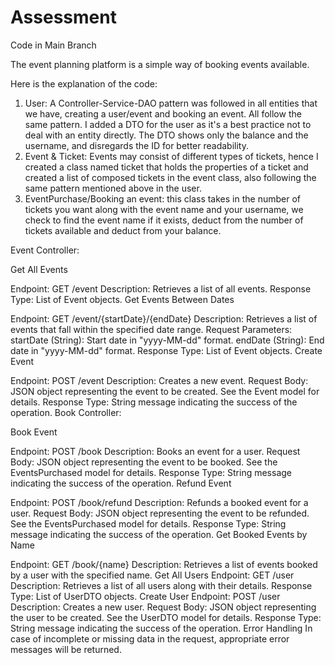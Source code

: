 # Assessment
Code in Main Branch

The event planning platform is a simple way of booking events available.

Here is the explanation of the code:

1) User: A Controller-Service-DAO pattern was followed in all entities that we have, creating a user/event and booking an event. All follow the same pattern. I added a DTO for the user as it's a best practice not to deal with an entity directly. The DTO shows only the balance and the username, and disregards the ID for better readability.
2) Event & Ticket: Events may consist of different types of tickets, hence I created a class named ticket that holds the properties of a ticket and created a list of composed tickets in the event class, also following the same pattern mentioned above in the user.
3) EventPurchase/Booking an event: this class takes in the number of tickets you want along with the event name and your username, we check to find the event name if it exists, deduct from the number of tickets available and deduct from your balance.

Event Controller:

Get All Events

Endpoint: GET /event
Description: Retrieves a list of all events.
Response Type: List of Event objects.
Get Events Between Dates

Endpoint: GET /event/{startDate}/{endDate}
Description: Retrieves a list of events that fall within the specified date range.
Request Parameters:
startDate (String): Start date in "yyyy-MM-dd" format.
endDate (String): End date in "yyyy-MM-dd" format.
Response Type: List of Event objects.
Create Event

Endpoint: POST /event
Description: Creates a new event.
Request Body: JSON object representing the event to be created. See the Event model for details.
Response Type: String message indicating the success of the operation.
Book Controller:

Book Event

Endpoint: POST /book
Description: Books an event for a user.
Request Body: JSON object representing the event to be booked. See the EventsPurchased model for details.
Response Type: String message indicating the success of the operation.
Refund Event

Endpoint: POST /book/refund
Description: Refunds a booked event for a user.
Request Body: JSON object representing the event to be refunded. See the EventsPurchased model for details.
Response Type: String message indicating the success of the operation.
Get Booked Events by Name

Endpoint: GET /book/{name}
Description: Retrieves a list of events booked by a user with the specified name.
Get All Users
Endpoint: GET /user
Description: Retrieves a list of all users along with their details.
Response Type: List of UserDTO objects.
Create User
Endpoint: POST /user
Description: Creates a new user.
Request Body: JSON object representing the user to be created. See the UserDTO model for details.
Response Type: String message indicating the success of the operation.
Error Handling
In case of incomplete or missing data in the request, appropriate error messages will be returned.
